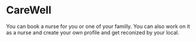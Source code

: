 # CareWell

You can book a nurse for you or one of your familly.
You can also work on it as a nurse and create your own profile and get reconized by your local.
